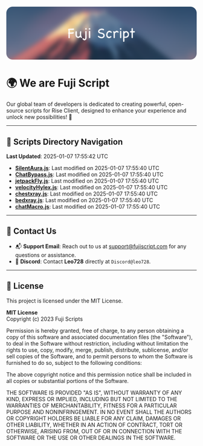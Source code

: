 ![Banner](.github/b.webp)

# 🌍 **We are Fuji Script**

Our global team of developers is dedicated to creating powerful, open-source scripts for Rise Client, designed to enhance your experience and unlock new possibilities! 🌟

---
<!-- SCRIPTS_NAVIGATION_START -->
## 📂 **Scripts Directory Navigation**

**Last Updated**: 2025-01-07 17:55:42 UTC

- **[SilentAura.js](scripts/SilentAura.js)**: Last modified on 2025-01-07 17:55:40 UTC
- **[ChatBypass.js](scripts/ChatBypass.js)**: Last modified on 2025-01-07 17:55:40 UTC
- **[jetpackFly.js](scripts/jetpackFly.js)**: Last modified on 2025-01-07 17:55:40 UTC
- **[velocityHylex.js](scripts/velocityHylex.js)**: Last modified on 2025-01-07 17:55:40 UTC
- **[chestxray.js](scripts/chestxray.js)**: Last modified on 2025-01-07 17:55:40 UTC
- **[bedxray.js](scripts/bedxray.js)**: Last modified on 2025-01-07 17:55:40 UTC
- **[chatMacro.js](scripts/chatMacro.js)**: Last modified on 2025-01-07 17:55:40 UTC

<!-- SCRIPTS_NAVIGATION_END -->

---

## 💬 **Contact Us**  
- 📬 **Support Email**: Reach out to us at [support@fujiscript.com](mailto:support@fujiscript.com) for any questions or assistance.  
- 💬 **Discord**: Contact **Leo728** directly at `Discord@leo728`.

---

## 📜 **License**

This project is licensed under the MIT License.  

**MIT License**  
Copyright (c) 2023 Fuji Scripts  

Permission is hereby granted, free of charge, to any person obtaining a copy of this software and associated documentation files (the "Software"), to deal in the Software without restriction, including without limitation the rights to use, copy, modify, merge, publish, distribute, sublicense, and/or sell copies of the Software, and to permit persons to whom the Software is furnished to do so, subject to the following conditions:  

The above copyright notice and this permission notice shall be included in all copies or substantial portions of the Software.  

THE SOFTWARE IS PROVIDED "AS IS", WITHOUT WARRANTY OF ANY KIND, EXPRESS OR IMPLIED, INCLUDING BUT NOT LIMITED TO THE WARRANTIES OF MERCHANTABILITY, FITNESS FOR A PARTICULAR PURPOSE AND NONINFRINGEMENT. IN NO EVENT SHALL THE AUTHORS OR COPYRIGHT HOLDERS BE LIABLE FOR ANY CLAIM, DAMAGES OR OTHER LIABILITY, WHETHER IN AN ACTION OF CONTRACT, TORT OR OTHERWISE, ARISING FROM, OUT OF OR IN CONNECTION WITH THE SOFTWARE OR THE USE OR OTHER DEALINGS IN THE SOFTWARE.  
